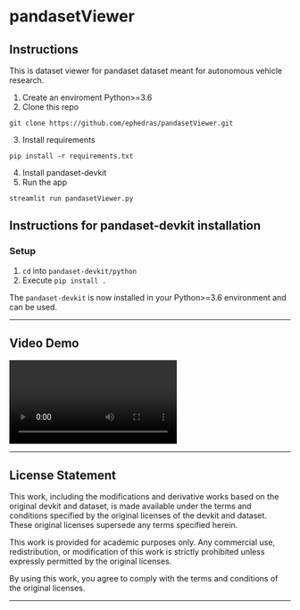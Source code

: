 # pandasetViewer
## Instructions
This is dataset viewer for pandaset dataset meant for autonomous vehicle research. 

1. Create an enviroment Python>=3.6
2. Clone this repo

```
git clone https://github.com/ephedras/pandasetViewer.git
```

3. Install requirements
```
pip install -r requirements.txt
```

4. Install pandaset-devkit
5. Run the app
```
streamlit run pandasetViewer.py
```

## Instructions for pandaset-devkit installation

### Setup
1. `cd` into `pandaset-devkit/python`
4. Execute `pip install .`

The `pandaset-devkit` is now installed in your Python>=3.6 environment and can be used.

---
## Video Demo
![Video Demo](assets\demoVids\Lidar3d.webm)

---

## License Statement

This work, including the modifications and derivative works based on the original devkit and dataset, is made available under the terms and conditions specified by the original licenses of the devkit and dataset. These original licenses supersede any terms specified herein.

This work is provided for academic purposes only. Any commercial use, redistribution, or modification of this work is strictly prohibited unless expressly permitted by the original licenses.

By using this work, you agree to comply with the terms and conditions of the original licenses.

---